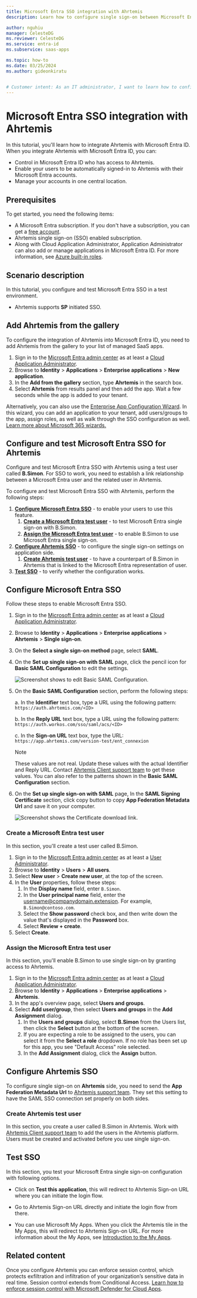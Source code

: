 ```yaml
---
title: Microsoft Entra SSO integration with Ahrtemis
description: Learn how to configure single sign-on between Microsoft Entra ID and Ahrtemis.

author: nguhiu
manager: CelesteDG
ms.reviewer: CelesteDG
ms.service: entra-id
ms.subservice: saas-apps

ms.topic: how-to
ms.date: 03/25/2024
ms.author: gideonkiratu


# Customer intent: As an IT administrator, I want to learn how to configure single sign-on between Microsoft Entra ID and Ahrtemis so that I can control who has access to Ahrtemis, enable automatic sign-in with Microsoft Entra accounts, and manage my accounts in one central location.
---
```


# Microsoft Entra SSO integration with Ahrtemis

In this tutorial, you'll learn how to integrate Ahrtemis with Microsoft Entra ID. When you integrate Ahrtemis with Microsoft Entra ID, you can:

* Control in Microsoft Entra ID who has access to Ahrtemis.
* Enable your users to be automatically signed-in to Ahrtemis with their Microsoft Entra accounts.
* Manage your accounts in one central location.

## Prerequisites

To get started, you need the following items:

* A Microsoft Entra subscription. If you don't have a subscription, you can get a [free account](https://azure.microsoft.com/free/).
* Ahrtemis single sign-on (SSO) enabled subscription.
* Along with Cloud Application Administrator, Application Administrator can also add or manage applications in Microsoft Entra ID.
For more information, see [Azure built-in roles](~/identity/role-based-access-control/permissions-reference.md).

## Scenario description

In this tutorial, you configure and test Microsoft Entra SSO in a test environment.

* Ahrtemis supports **SP** initiated SSO.

## Add Ahrtemis from the gallery

To configure the integration of Ahrtemis into Microsoft Entra ID, you need to add Ahrtemis from the gallery to your list of managed SaaS apps.

1. Sign in to the [Microsoft Entra admin center](https://entra.microsoft.com) as at least a [Cloud Application Administrator](~/identity/role-based-access-control/permissions-reference.md#cloud-application-administrator).
1. Browse to **Identity** > **Applications** > **Enterprise applications** > **New application**.
1. In the **Add from the gallery** section, type **Ahrtemis** in the search box.
1. Select **Ahrtemis** from results panel and then add the app. Wait a few seconds while the app is added to your tenant.

 Alternatively, you can also use the [Enterprise App Configuration Wizard](https://portal.office.com/AdminPortal/home?Q=Docs#/azureadappintegration). In this wizard, you can add an application to your tenant, add users/groups to the app, assign roles, as well as walk through the SSO configuration as well. [Learn more about Microsoft 365 wizards.](/microsoft-365/admin/misc/azure-ad-setup-guides)

<a name='configure-and-test-azure-ad-sso-for-ahrtemis'></a>

## Configure and test Microsoft Entra SSO for Ahrtemis

Configure and test Microsoft Entra SSO with Ahrtemis using a test user called **B.Simon**. For SSO to work, you need to establish a link relationship between a Microsoft Entra user and the related user in Ahrtemis.

To configure and test Microsoft Entra SSO with Ahrtemis, perform the following steps:

1. **[Configure Microsoft Entra SSO](#configure-azure-ad-sso)** - to enable your users to use this feature.
    1. **[Create a Microsoft Entra test user](#create-an-azure-ad-test-user)** - to test Microsoft Entra single sign-on with B.Simon.
    1. **[Assign the Microsoft Entra test user](#assign-the-azure-ad-test-user)** - to enable B.Simon to use Microsoft Entra single sign-on.
1. **[Configure Ahrtemis SSO](#configure-ahrtemis-sso)** - to configure the single sign-on settings on application side.
    1. **[Create Ahrtemis test user](#create-ahrtemis-test-user)** - to have a counterpart of B.Simon in Ahrtemis that is linked to the Microsoft Entra representation of user.
1. **[Test SSO](#test-sso)** - to verify whether the configuration works.

<a name='configure-azure-ad-sso'></a>

## Configure Microsoft Entra SSO

Follow these steps to enable Microsoft Entra SSO.

1. Sign in to the [Microsoft Entra admin center](https://entra.microsoft.com) as at least a [Cloud Application Administrator](~/identity/role-based-access-control/permissions-reference.md#cloud-application-administrator).
1. Browse to **Identity** > **Applications** > **Enterprise applications** > **Ahrtemis** > **Single sign-on**.
1. On the **Select a single sign-on method** page, select **SAML**.
1. On the **Set up single sign-on with SAML** page, click the pencil icon for **Basic SAML Configuration** to edit the settings.

   ![Screenshot shows to edit Basic SAML Configuration.](common/edit-urls.png "Basic Configuration")

1. On the **Basic SAML Configuration** section, perform the following steps:

    a. In the **Identifier** text box, type a URL using the following pattern:
    `https://auth.ahrtemis.com/<ID>`
    
    b. In the **Reply URL** text box, type a URL using the following pattern:
    `https://auth.workos.com/sso/saml/acs/<ID>`

    c. In the **Sign-on URL** text box, type the URL:
    `https://app.ahrtemis.com/version-test/ent_connexion`

    > [!NOTE]
	> These values are not real. Update these values with the actual Identifier and Reply URL. Contact [Ahrtemis Client support team](mailto:support@ahrtemis.com) to get these values. You can also refer to the patterns shown in the **Basic SAML Configuration** section.

1. On the **Set up single sign-on with SAML** page, In the **SAML Signing Certificate** section, click copy button to copy **App Federation Metadata Url** and save it on your computer.

	![Screenshot shows the Certificate download link.](common/copy-metadataurl.png "Certificate")

<a name='create-an-azure-ad-test-user'></a>

### Create a Microsoft Entra test user

In this section, you'll create a test user called B.Simon.

1. Sign in to the [Microsoft Entra admin center](https://entra.microsoft.com) as at least a [User Administrator](~/identity/role-based-access-control/permissions-reference.md#user-administrator).
1. Browse to **Identity** > **Users** > **All users**.
1. Select **New user** > **Create new user**, at the top of the screen.
1. In the **User** properties, follow these steps:
   1. In the **Display name** field, enter `B.Simon`.  
   1. In the **User principal name** field, enter the username@companydomain.extension. For example, `B.Simon@contoso.com`.
   1. Select the **Show password** check box, and then write down the value that's displayed in the **Password** box.
   1. Select **Review + create**.
1. Select **Create**.

<a name='assign-the-azure-ad-test-user'></a>

### Assign the Microsoft Entra test user

In this section, you'll enable B.Simon to use single sign-on by granting access to Ahrtemis.

1. Sign in to the [Microsoft Entra admin center](https://entra.microsoft.com) as at least a [Cloud Application Administrator](~/identity/role-based-access-control/permissions-reference.md#cloud-application-administrator).
1. Browse to **Identity** > **Applications** > **Enterprise applications** > **Ahrtemis**.
1. In the app's overview page, select **Users and groups**.
1. Select **Add user/group**, then select **Users and groups** in the **Add Assignment** dialog.
   1. In the **Users and groups** dialog, select **B.Simon** from the Users list, then click the **Select** button at the bottom of the screen.
   1. If you are expecting a role to be assigned to the users, you can select it from the **Select a role** dropdown. If no role has been set up for this app, you see "Default Access" role selected.
   1. In the **Add Assignment** dialog, click the **Assign** button.

## Configure Ahrtemis SSO

To configure single sign-on on **Ahrtemis** side, you need to send the **App Federation Metadata Url** to [Ahrtemis support team](mailto:support@ahrtemis.com). They set this setting to have the SAML SSO connection set properly on both sides.

### Create Ahrtemis test user

In this section, you create a user called B.Simon in Ahrtemis. Work with [Ahrtemis Client support team](mailto:support@ahrtemis.com) to add the users in the Ahrtemis platform. Users must be created and activated before you use single sign-on.

## Test SSO 

In this section, you test your Microsoft Entra single sign-on configuration with following options. 

* Click on **Test this application**, this will redirect to Ahrtemis Sign-on URL where you can initiate the login flow. 

* Go to Ahrtemis Sign-on URL directly and initiate the login flow from there.

* You can use Microsoft My Apps. When you click the Ahrtemis tile in the My Apps, this will redirect to Ahrtemis Sign-on URL. For more information about the My Apps, see [Introduction to the My Apps](https://support.microsoft.com/account-billing/sign-in-and-start-apps-from-the-my-apps-portal-2f3b1bae-0e5a-4a86-a33e-876fbd2a4510).

## Related content

Once you configure Ahrtemis you can enforce session control, which protects exfiltration and infiltration of your organization’s sensitive data in real time. Session control extends from Conditional Access. [Learn how to enforce session control with Microsoft Defender for Cloud Apps](/cloud-app-security/proxy-deployment-any-app).
